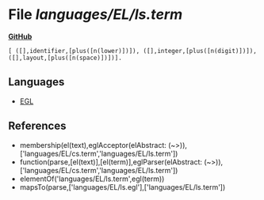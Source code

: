# File _languages/EL/ls.term_
**[GitHub](https://github.com/softlang/yas/blob/master/languages/EL/ls.term)**
```
[ ([],identifier,[plus([n(lower)])]), ([],integer,[plus([n(digit)])]), ([],layout,[plus([n(space)])])].
```

## Languages
* [EGL](../languages/EGL.md)

## References
* membership(el(text),eglAcceptor(elAbstract: (~>)),['languages/EL/cs.term','languages/EL/ls.term'])
* function(parse,[el(text)],[el(term)],eglParser(elAbstract: (~>)),['languages/EL/cs.term','languages/EL/ls.term'])
* elementOf('languages/EL/ls.term',egl(term))
* mapsTo(parse,['languages/EL/ls.egl'],['languages/EL/ls.term'])
